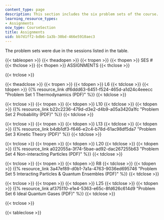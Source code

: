 ```yaml
---
content_type: page
description: This section includes the six problem sets of the course.
learning_resource_types:
- Assignments
ocw_type: CourseSection
title: Assignments
uid: bb7d1ff2-bdb6-1a3b-30bd-466e5910aec3
---
```


The problem sets were due in the sessions listed in the table.

{{< tableopen >}}
{{< theadopen >}}
{{< tropen >}}
{{< thopen >}}
SES #
{{< thclose >}}
{{< thopen >}}
ASSIGNMENTS
{{< thclose >}}

{{< trclose >}}

{{< theadclose >}}
{{< tropen >}}
{{< tdopen >}}
L6
{{< tdclose >}}
{{< tdopen >}}
{{% resource_link df6ddd63-6451-f524-465d-a1d24c4eeecc "Problem Set 1 Thermodynamics (PDF)" %}}
{{< tdclose >}}

{{< trclose >}}
{{< tropen >}}
{{< tdopen >}}
L10
{{< tdclose >}}
{{< tdopen >}}
{{% resource_link b22c2236-479d-d3e2-d4b9-a05a3420a1fc "Problem Set 2 Probability (PDF)" %}}
{{< tdclose >}}

{{< trclose >}}
{{< tropen >}}
{{< tdopen >}}
L13
{{< tdclose >}}
{{< tdopen >}}
{{% resource_link b4db1df3-f646-e2c4-b78d-61ac98df5da7 "Problem Set 3 Kinetic Theory (PDF)" %}}
{{< tdclose >}}

{{< trclose >}}
{{< tropen >}}
{{< tdopen >}}
L20
{{< tdclose >}}
{{< tdopen >}}
{{% resource_link a022055a-3f74-5bae-ad92-dac267255b63 "Problem Set 4 Non-interacting Particles (PDF)" %}}
{{< tdclose >}}

{{< trclose >}}
{{< tropen >}}
{{< tdopen >}}
R8
{{< tdclose >}}
{{< tdopen >}}
{{% resource_link 3a47ef89-d0b1-7a1a-4763-9036ed695746 "Problem Set 5 Interacting Particles & Quantum Ensembles (PDF)" %}}
{{< tdclose >}}

{{< trclose >}}
{{< tropen >}}
{{< tdopen >}}
L25
{{< tdclose >}}
{{< tdopen >}}
{{% resource_link af375110-e1e4-5363-e65c-8fd626c614d9 "Problem Set 6 Ideal Quantum Gases (PDF)" %}}
{{< tdclose >}}

{{< trclose >}}

{{< tableclose >}}
